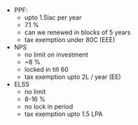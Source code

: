 - PPF:
	- upto 1.5lac per year
	- 7.1 %
	- can we renewed in blocks of 5 years
	- tax exemption under 80C (EEE)
- NPS
	- no limit on investment
	- ~8 %
	- locked in till 60
	- tax exemption upto 2L / year (EE)
- ELSS
	- no limit
	- 8-16 %
	- no lock in period
	- tax exemption upto 1.5 LPA